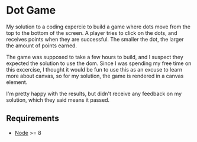 # Dot Game

My solution to a coding expercie to build a game where dots move from the top to the bottom of the screen. A player tries to click
on the dots, and receives points when they are successful. The smaller the dot, the larger the amount of points earned.

The game was supposed to take a few hours to build, and I suspect they expected the solution to use the dom. Since I was spending my free time on this excercise, I thought it would be fun to use this as an excuse to learn more about canvas, so for my solution, the game is rendered in a canvas element.

I'm pretty happy with the results, but didn't receive any feedback on my solution, which they said means it passed.

## Requirements
* [Node](https://nodejs.org) >= 8

